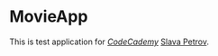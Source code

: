 # MovieApp
This is test application for 
[*CodeCademy*](https://www.codecademy.com)
 [Slava Petrov](https://github.com/cunctat0r).